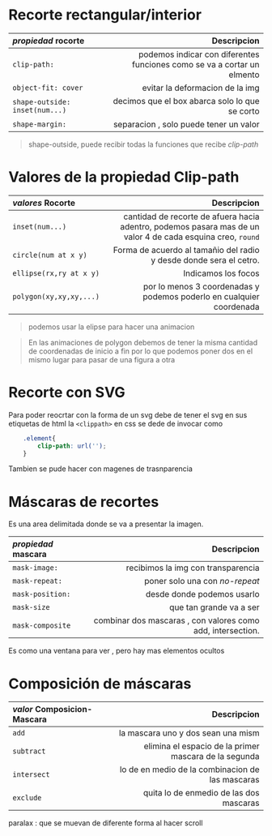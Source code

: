 # Recorte rectangular/interior

*propiedad* rocorte| Descripcion
:---|---:
`clip-path:`| podemos indicar con diferentes funciones como se va a cortar un elmento
`object-fit: cover`| evitar la deformacion de la img
`shape-outside: inset(num...)`| decimos que el box abarca solo lo que se corto 
`shape-margin:`| separacion , solo puede tener un valor

> shape-outside, puede recibir todas la funciones que recibe *clip-path*

# Valores de la propiedad Clip-path

*valores* Rocorte| Descripcion
:---|---:
`inset(num...)`| cantidad de recorte de afuera hacia adentro, podemos pasara mas de un valor 4 de cada esquina creo, `round`
`circle(num at x y)`| Forma de acuerdo al tamañio del radio y desde donde sera el cetro.
`ellipse(rx,ry at x y)`| Indicamos los focos 
`polygon(xy,xy,xy,...)`| por lo menos 3 coordenadas y podemos poderlo en cualquier coordenada


> podemos usar la elipse para hacer una animacion 

> En las animaciones de polygon debemos de tener la misma cantidad de coordenadas de inicio a fin por lo que podemos poner dos en el mismo lugar para pasar de una figura a otra

# Recorte con SVG

Para poder reocrtar con la forma de un svg debe de tener el svg en sus etiquetas de html la `<clippath>`
en css se dede de invocar como

```css
    .element{
        clip-path: url('');
    }
```

Tambien se pude hacer con magenes de trasnparencia

# Máscaras de recortes 

Es una area delimitada donde se va a presentar la imagen.

*propiedad* mascara| Descripcion
:---|---:
`mask-image:`| recibimos la img con transparencia
`mask-repeat:`| poner solo una con *no-repeat*
`mask-position:`| desde donde podemos usarlo
`mask-size`| que tan grande va a ser
`mask-composite`| combinar dos mascaras , con valores como add, intersection.

Es como una ventana para ver , pero hay mas elementos ocultos

# Composición de máscaras 

*valor* Composicion-Mascara| Descripcion
:---|---:
`add`| la mascara uno y dos sean una mism
`subtract`| elimina el espacio de la primer mascara de la segunda
`intersect`|lo de en medio de la combinacion de las mascaras
`exclude`| quita lo de enmedio de las dos mascaras

paralax : que se muevan de diferente forma al hacer scroll